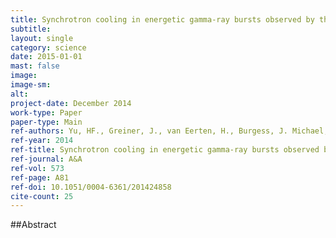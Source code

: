```yaml
---
title: Synchrotron cooling in energetic gamma-ray bursts observed by the Fermi Gamma-Ray Burst Monitor
subtitle: 
layout: single
category: science
date: 2015-01-01
mast: false
image: 
image-sm: 
alt: 
project-date: December 2014
work-type: Paper
paper-type: Main
ref-authors: Yu, HF., Greiner, J., van Eerten, H., Burgess, J. Michael, et al.
ref-year: 2014
ref-title: Synchrotron cooling in energetic gamma-ray bursts observed by the Fermi Gamma-Ray Burst Monitor
ref-journal: A&A
ref-vol: 573
ref-page: A81
ref-doi: 10.1051/0004-6361/201424858
cite-count: 25
---
```



##Abstract
